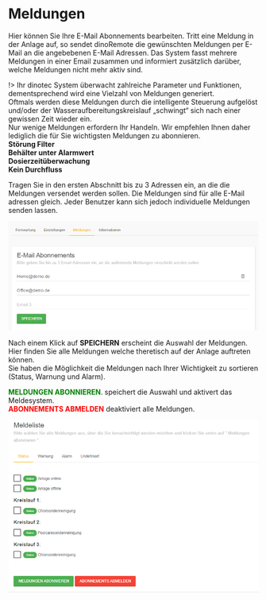 # Meldungen

Hier können Sie Ihre E-Mail Abonnements bearbeiten.
Tritt eine Meldung in der Anlage auf, so sendet dinoRemote die gewünschten Meldungen per E-Mail an die angebebenen E-Mail Adressen. Das System fasst mehrere Meldungen in einer Email zusammen und informiert zusätzlich darüber, welche Meldungen nicht mehr aktiv sind.
  
!> Ihr dinotec System überwacht zahlreiche Parameter und Funktionen, dementsprechend wird eine Vielzahl von Meldungen generiert.  
Oftmals werden diese Meldungen durch die intelligente Steuerung aufgelöst und/oder der Wasseraufbereitungskreislauf „schwingt“ sich nach einer gewissen Zeit wieder ein.  
Nur wenige Meldungen erfordern Ihr Handeln. Wir empfehlen Ihnen daher lediglich die für Sie wichtigsten Meldungen zu abonnieren.  
**Störung Filter**  
**Behälter unter Alarmwert**  
**Dosierzeitüberwachung**  
**Kein Durchfluss**  



Tragen Sie in den ersten Abschnitt bis zu 3 Adressen ein, an die die Meldungen versendet werden sollen.
Die Meldungen sind für alle E-Mail adressen gleich. Jeder Benutzer kann sich jedoch individuelle Meldungen senden lassen.

![image alt text](assets/mail.png)

Nach einem Klick auf **SPEICHERN** erscheint die Auswahl der Meldungen.  
Hier finden Sie alle Meldungen welche theretisch auf der Anlage auftreten können.    
Sie haben die Möglichkeit die Meldungen nach Ihrer Wichtigkeit zu sortieren (Status, Warnung und Alarm).  
  
**<span style="color:green">MELDUNGEN ABONNIEREN</span>**. speichert die Auswahl und aktivert das Meldesystem.  
**<span style="color:red">ABONNEMENTS ABMELDEN</span>** deaktiviert alle Meldungen.

 ![image alt text](assets/message.png)
